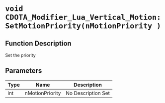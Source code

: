 # `void CDOTA_Modifier_Lua_Vertical_Motion:SetMotionPriority(nMotionPriority )`
## Function Description
Set the priority
## Parameters
Type|Name|Description
--|--|--
int|nMotionPriority|No Description Set
